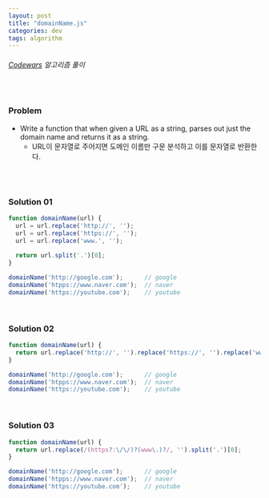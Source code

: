 ```yaml
---
layout: post
title: "domainName.js"
categories: dev
tags: algorithm
---
```


###### [Codewars](https://www.codewars.com) 알고리즘 풀이

<br>

### Problem

- Write a function that when given a URL as a string, parses out just the domain name and returns it as a string.
  - URL이 문자열로 주어지면 도메인 이름만 구문 분석하고 이를 문자열로 반환한다.

<br>

<br>

### Solution 01

```js
function domainName(url) {
  url = url.replace('http://', '');
  url = url.replace('https://', '');
  url = url.replace('www.', '');
  
  return url.split('.')[0];
}

domainName('http://google.com');      // google
domainName('htpps://www.naver.com');  // naver
domainName('https://youtube.com');    // youtube
```

<br>

### Solution 02

```js
function domainName(url) {
  return url.replace('http://', '').replace('https://', '').replace('www.', '').split('.')[0];
}

domainName('http://google.com');      // google
domainName('htpps://www.naver.com');  // naver
domainName('https://youtube.com');    // youtube
```

<br>

### Solution 03

```js
function domainName(url) {
  return url.replace(/(https?:\/\/)?(www\.)?/, '').split('.')[0];
}

domainName('http://google.com');      // google
domainName('htpps://www.naver.com');  // naver
domainName('https://youtube.com');    // youtube
```

<br>

<br>